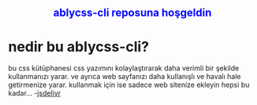 ## <p style="text-align:center; color:blue;">ablycss-cli reposuna hoşgeldin</p>

# nedir bu ablycss-cli?
bu css kütüphanesi css yazımını kolaylaştırarak daha verimli bir şekilde kullanmanızı yarar.
ve ayrıca web sayfanızı daha kullanışlı ve havalı hale getirmenize yarar.
kullanmak için ise sadece web sitenize ekleyin hepsi bu kadar...
    -[jsdelivr]()
